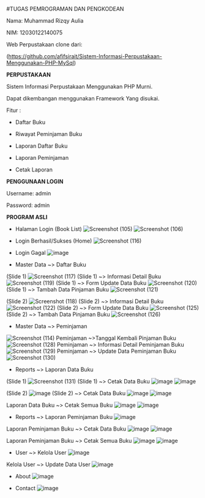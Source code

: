 #TUGAS PEMROGRAMAN DAN PENGKODEAN

Nama: Muhammad Rizqy Aulia

NIM: 12030122140075

Web Perpustakaan clone dari: 

(https://github.com/afifsirait/Sistem-Informasi-Perpustakaan-Menggunakan-PHP-MySql)


**PERPUSTAKAAN**

Sistem Informasi Perpustakaan Menggunakan PHP Murni.

Dapat dikembangan menggunakan Framework Yang disukai.

Fitur :

- Daftar Buku

- Riwayat Peminjaman Buku

- Laporan Daftar Buku

- Laporan Peminjaman

- Cetak Laporan

**PENGGUNAAN LOGIN**

Username: admin

Password: admin

**PROGRAM ASLI**

- Halaman Login (Book List)
![Screenshot (105)](https://github.com/Muraul/MuhammadRizqyAulia-PengkodeanDanPemrograman-E-Sistem-Perpustakaan/assets/167014376/f9da57f9-3b50-4f2e-ad0b-ca7db05ed309)
![Screenshot (106)](https://github.com/Muraul/MuhammadRizqyAulia-PengkodeanDanPemrograman-E-Sistem-Perpustakaan/assets/167014376/c5ad5296-6ac8-4427-b51b-5cc192152b5c)


- Login Berhasil/Sukses (Home)
![Screenshot (116)](https://github.com/Muraul/MuhammadRizqyAulia-PengkodeanDanPemrograman-E-Sistem-Perpustakaan/assets/167014376/90eeec71-6073-4d43-8808-5c0d4d8e06ca)


- Login Gagal
![image](https://github.com/Muraul/MuhammadRizqyAulia-PengkodeanDanPemrograman-E-Sistem-Perpustakaan/assets/167014376/4f493201-697f-46cc-92c9-8d15f0a1d465)


- Master Data ~> Daftar Buku
  
(Slide 1)
![Screenshot (117)](https://github.com/Muraul/MuhammadRizqyAulia-PengkodeanDanPemrograman-E-Sistem-Perpustakaan/assets/167014376/7f7f9c03-a9b9-4852-a01a-69103300d9e8)
(Slide 1) ~> Informasi Detail Buku
![Screenshot (119)](https://github.com/Muraul/MuhammadRizqyAulia-PengkodeanDanPemrograman-E-Sistem-Perpustakaan/assets/167014376/9ffd6d57-e485-4dd8-b2fe-2953acea4e0e)
(Slide 1) ~> Form Update Data Buku
![Screenshot (120)](https://github.com/Muraul/MuhammadRizqyAulia-PengkodeanDanPemrograman-E-Sistem-Perpustakaan/assets/167014376/f4d258c1-a3e8-4260-8f01-73003a4c3a8b)
(Slide 1) ~> Tambah Data Pinjaman Buku
![Screenshot (121)](https://github.com/Muraul/MuhammadRizqyAulia-PengkodeanDanPemrograman-E-Sistem-Perpustakaan/assets/167014376/2d312fe5-2696-4e63-994d-50d68eb0dd45)

(Slide 2)
![Screenshot (118)](https://github.com/Muraul/MuhammadRizqyAulia-PengkodeanDanPemrograman-E-Sistem-Perpustakaan/assets/167014376/42e5643f-d051-4f3e-b3df-308018ede68d)
(Slide 2) ~> Informasi Detail Buku
![Screenshot (122)](https://github.com/Muraul/MuhammadRizqyAulia-PengkodeanDanPemrograman-E-Sistem-Perpustakaan/assets/167014376/845a507c-05ca-47ae-96fb-d367cd75fdfb)
(Slide 2) ~> Form Update Data Buku
![Screenshot (125)](https://github.com/Muraul/MuhammadRizqyAulia-PengkodeanDanPemrograman-E-Sistem-Perpustakaan/assets/167014376/c9e61ee4-88c6-402d-8150-aa38304d1e92)
(Slide 2) ~> Tambah Data Pinjaman Buku
![Screenshot (126)](https://github.com/Muraul/MuhammadRizqyAulia-PengkodeanDanPemrograman-E-Sistem-Perpustakaan/assets/167014376/4eaac021-723c-4d67-b919-8cabd78ceaab)


- Master Data ~> Peminjaman

![Screenshot (114)](https://github.com/Muraul/MuhammadRizqyAulia-PengkodeanDanPemrograman-E-Sistem-Perpustakaan/assets/167014376/57effec8-43fd-4975-9918-71b631b23112)
Peminjaman ~>Tanggal Kembali Pinjaman Buku
![Screenshot (128)](https://github.com/Muraul/MuhammadRizqyAulia-PengkodeanDanPemrograman-E-Sistem-Perpustakaan/assets/167014376/ab8e61e3-4092-4b27-b532-802362566bd9)
Peminjaman ~> Informasi Detail Peminjaman Buku
![Screenshot (129)](https://github.com/Muraul/MuhammadRizqyAulia-PengkodeanDanPemrograman-E-Sistem-Perpustakaan/assets/167014376/c3d31f5c-410f-4c0e-b890-728177c29599)
Peminjaman ~> Update Data Peminjaman Buku
![Screenshot (130)](https://github.com/Muraul/MuhammadRizqyAulia-PengkodeanDanPemrograman-E-Sistem-Perpustakaan/assets/167014376/33703bf5-fb1a-49d5-9fce-061c936d9952)


- Reports ~> Laporan Data Buku

(Slide 1)
![Screenshot (131)](https://github.com/Muraul/MuhammadRizqyAulia-PengkodeanDanPemrograman-E-Sistem-Perpustakaan/assets/167014376/23a4932a-d1a3-4e8e-bd2d-aeb88f82eefd)
(Slide 1) ~> Cetak Data Buku
![image](https://github.com/Muraul/MuhammadRizqyAulia-PengkodeanDanPemrograman-E-Sistem-Perpustakaan/assets/167014376/30c03577-55c5-40a5-a71c-d7b4ffa5a0d7)
![image](https://github.com/Muraul/MuhammadRizqyAulia-PengkodeanDanPemrograman-E-Sistem-Perpustakaan/assets/167014376/1ec6e858-3732-410a-8f17-4cf083fc8f68)

(Slide 2) 
![image](https://github.com/Muraul/MuhammadRizqyAulia-PengkodeanDanPemrograman-E-Sistem-Perpustakaan/assets/167014376/f57b6c37-43fd-49a0-9f85-16a0069c0c7e)
(Slide 2) ~> Cetak Data Buku
![image](https://github.com/Muraul/MuhammadRizqyAulia-PengkodeanDanPemrograman-E-Sistem-Perpustakaan/assets/167014376/812857ab-3e56-4104-b880-715d4bf49359)
![image](https://github.com/Muraul/MuhammadRizqyAulia-PengkodeanDanPemrograman-E-Sistem-Perpustakaan/assets/167014376/48bb01f4-7bbe-47a8-997a-3f2515b8145b)

Laporan Data Buku ~> Cetak Semua Buku
![image](https://github.com/Muraul/MuhammadRizqyAulia-PengkodeanDanPemrograman-E-Sistem-Perpustakaan/assets/167014376/5ebe0920-9f67-4972-af23-a372ac0ac266)
![image](https://github.com/Muraul/MuhammadRizqyAulia-PengkodeanDanPemrograman-E-Sistem-Perpustakaan/assets/167014376/8739d0ed-dfe3-4160-86ed-77e438686518)

 
- Reports ~>  Laporan Peminjaman Buku
![image](https://github.com/Muraul/MuhammadRizqyAulia-PengkodeanDanPemrograman-E-Sistem-Perpustakaan/assets/167014376/000094e8-6c98-4ee2-a4ec-11cdef5e842b)

Laporan Peminjaman Buku ~> Cetak Data Buku
![image](https://github.com/Muraul/MuhammadRizqyAulia-PengkodeanDanPemrograman-E-Sistem-Perpustakaan/assets/167014376/cc98eb77-af44-44b4-b466-756f3a039be0)
![image](https://github.com/Muraul/MuhammadRizqyAulia-PengkodeanDanPemrograman-E-Sistem-Perpustakaan/assets/167014376/646384e7-0f00-4b53-bea5-bba27675a383)

Laporan Peminjaman Buku ~> Cetak Semua Buku
![image](https://github.com/Muraul/MuhammadRizqyAulia-PengkodeanDanPemrograman-E-Sistem-Perpustakaan/assets/167014376/a71e0e2d-96e4-4214-aa74-299fa9531a33)
![image](https://github.com/Muraul/MuhammadRizqyAulia-PengkodeanDanPemrograman-E-Sistem-Perpustakaan/assets/167014376/32fbea0a-f14b-41a2-a85e-291cb25ad943)


- User ~> Kelola User
![image](https://github.com/Muraul/MuhammadRizqyAulia-PengkodeanDanPemrograman-E-Sistem-Perpustakaan/assets/167014376/b214677a-eeff-4ab4-a693-fd90fcd1804a)

 Kelola User ~> Update Data User
 ![image](https://github.com/Muraul/MuhammadRizqyAulia-PengkodeanDanPemrograman-E-Sistem-Perpustakaan/assets/167014376/621036f3-5468-44a6-9307-cc440ed0d42a)


- About
![image](https://github.com/Muraul/MuhammadRizqyAulia-PengkodeanDanPemrograman-E-Sistem-Perpustakaan/assets/167014376/40edfffd-e537-468f-adc8-a6caf3263bf8)


- Contact
![image](https://github.com/Muraul/MuhammadRizqyAulia-PengkodeanDanPemrograman-E-Sistem-Perpustakaan/assets/167014376/f708f6b7-2bc0-4ed9-a926-b139fa02bf7e)

